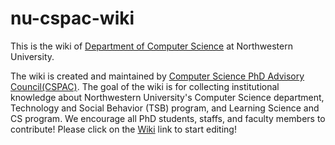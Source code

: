 # nu-cspac-wiki
This is the wiki of [Department of Computer Science](https://www.mccormick.northwestern.edu/computer-science/) at Northwestern University.

The wiki is created and maintained by [Computer Science PhD Advisory Council(CSPAC)](http://cspac.cs.northwestern.edu/). The goal of the wiki is for collecting institutional knowledge about Northwestern University's Computer Science department, Technology and Social Behavior (TSB) program, and Learning Science and CS program. We encourage all PhD students, staffs, and faculty members to contribute! Please click on the [Wiki](https://github.com/nu-cspac/nu-cs-wiki/wiki) link to start editing! 
